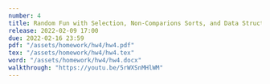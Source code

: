 ```yaml
---
number: 4
title: Random Fun with Selection, Non-Comparions Sorts, and Data Structures
release: 2022-02-09 17:00
due: 2022-02-16 23:59
pdf: "/assets/homework/hw4/hw4.pdf"
tex: "/assets/homework/hw4/hw4.tex"
word: "/assets/homework/hw4/hw4.docx"
walkthrough: "https://youtu.be/5rWXSnMHlWM"
---
```

